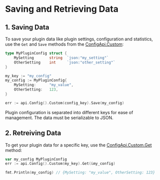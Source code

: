 # Saving and Retrieving Data

## 1. Saving Data

To save your plugin data like plugin settings, configuration and statistics, use the `Get` and `Save` methods from the [ConfigApi.Custom](../api/config-api.md#custom):

```go
type MyPluginConfig struct {
    MySetting       string  `json:"my_setting"`
    OtherSetting    int     `json:"other_setting"`
}

my_key := "my_config"
my_config := MyPluginConfig{
    MySetting:      "my_value",
    OtherSetting:   123,
}

err := api.Config().Custom(config_key).Save(my_config)
```

Plugin configuration is separated into different keys for ease of management. The data must be serializable to JSON.

## 2. Retreiving Data

To get your plugin data for a specific key, use the [ConfigApi.Custom.Get](../api/config-api.md#custom) method:
```go
var my_config MyPluginConfig
err := api.Config().Custom(my_key).Get(&my_config)

fmt.Println(my_config) // {MySetting: "my_value", OtherSetting: 123}
```


